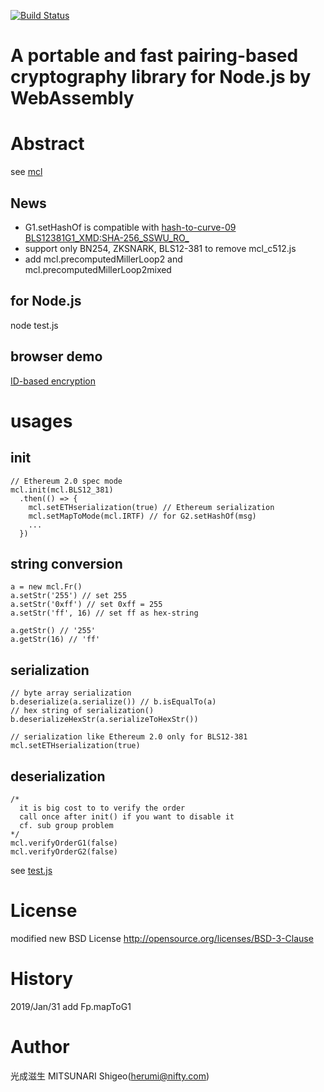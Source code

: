 [![Build Status](https://travis-ci.org/herumi/mcl-wasm.png)](https://travis-ci.org/herumi/mcl-wasm)
# A portable and fast pairing-based cryptography library for Node.js by WebAssembly

# Abstract

see [mcl](https://github.com/herumi/mcl)

## News
- G1.setHashOf is compatible with [hash-to-curve-09 BLS12381G1_XMD:SHA-256_SSWU_RO_](https://www.ietf.org/id/draft-irtf-cfrg-hash-to-curve-09.html#name-bls12381g1_xmdsha-256_sswu_)
- support only BN254, ZKSNARK, BLS12-381 to remove mcl_c512.js
- add mcl.precomputedMillerLoop2 and mcl.precomputedMillerLoop2mixed

## for Node.js
node test.js

## browser demo
[ID-based encryption](https://herumi.github.io/mcl-wasm/ibe-demo.html)

# usages

## init

```
// Ethereum 2.0 spec mode
mcl.init(mcl.BLS12_381)
  .then(() => {
    mcl.setETHserialization(true) // Ethereum serialization
    mcl.setMapToMode(mcl.IRTF) // for G2.setHashOf(msg)
    ...
  })
```

## string conversion

```
a = new mcl.Fr()
a.setStr('255') // set 255
a.setStr('0xff') // set 0xff = 255
a.setStr('ff', 16) // set ff as hex-string

a.getStr() // '255'
a.getStr(16) // 'ff'
```

## serialization

```
// byte array serialization
b.deserialize(a.serialize()) // b.isEqualTo(a)
// hex string of serialization()
b.deserializeHexStr(a.serializeToHexStr())
```

```
// serialization like Ethereum 2.0 only for BLS12-381
mcl.setETHserialization(true)
```

## deserialization
```
/*
  it is big cost to to verify the order
  call once after init() if you want to disable it
  cf. sub group problem
*/
mcl.verifyOrderG1(false)
mcl.verifyOrderG2(false)
```

see [test.js](https://github.com/herumi/mcl-wasm/blob/master/test.js)

# License

modified new BSD License
http://opensource.org/licenses/BSD-3-Clause

# History

2019/Jan/31 add Fp.mapToG1

# Author

光成滋生 MITSUNARI Shigeo(herumi@nifty.com)
